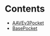 

# Contents
- [AAVEv3Pocket](AAVEv3Pocket.sol/contract.AAVEv3Pocket.md)
- [BasePocket](BasePocket.sol/contract.BasePocket.md)
